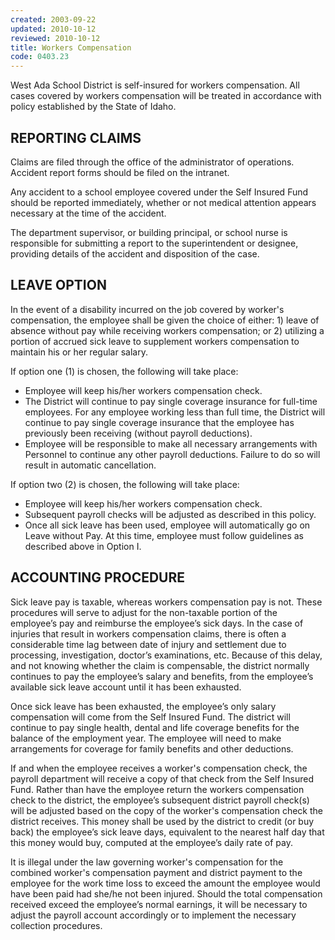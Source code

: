 ```yaml
---
created: 2003-09-22
updated: 2010-10-12
reviewed: 2010-10-12
title: Workers Compensation
code: 0403.23
---
```



West Ada School District is self-insured for workers compensation. All cases covered by workers compensation will
be treated in accordance with policy established by the State of Idaho.

## REPORTING CLAIMS

Claims are filed through the office of the administrator of operations. Accident report forms should be filed on the
intranet.

Any accident to a school employee covered under the Self Insured Fund should be reported immediately, whether or
not medical attention appears necessary at the time of the accident.

The department supervisor, or building principal, or school nurse is responsible for submitting a report to the
superintendent or designee, providing details of the accident and disposition of the case.

## LEAVE OPTION

In the event of a disability incurred on the job covered by worker's compensation, the employee shall be given the
choice of either: 1) leave of absence without pay while receiving workers compensation; or 2) utilizing a portion of
accrued sick leave to supplement workers compensation to maintain his or her regular salary.

If option one (1) is chosen, the following will take place:


- Employee will keep his/her workers compensation check.
- The District will continue to pay single coverage insurance for full-time employees. For any employee working
less than full time, the District will continue to pay single coverage insurance that the employee has previously
been receiving (without payroll deductions).
- Employee will be responsible to make all necessary arrangements with Personnel to continue any other payroll
deductions. Failure to do so will result in automatic cancellation.

If option two (2) is chosen, the following will take place:


- Employee will keep his/her workers compensation check.
- Subsequent payroll checks will be adjusted as described in this policy.
- Once all sick leave has been used, employee will automatically go on Leave without Pay. At this time,
employee must follow guidelines as described above in Option I.

## ACCOUNTING PROCEDURE

Sick leave pay is taxable, whereas workers compensation pay is not. These procedures will serve to adjust for the
non-taxable portion of the employee’s pay and reimburse the employee’s sick days.
In the case of injuries that result in workers compensation claims, there is often a considerable time lag between date
of injury and settlement due to processing, investigation, doctor’s examinations, etc. Because of this delay, and not
knowing whether the claim is compensable, the district normally continues to pay the employee’s salary and benefits,
from the employee’s available sick leave account until it has been exhausted.

Once sick leave has been exhausted, the employee’s only salary compensation will come from the Self Insured Fund.
The district will continue to pay single health, dental and life coverage benefits for the balance of the employment
year. The employee will need to make arrangements for coverage for family benefits and other deductions.

If and when the employee receives a worker's compensation check, the payroll department will receive a copy of
that check from the Self Insured Fund. Rather than have the employee return the workers compensation check to
the district, the employee’s subsequent district payroll check(s) will be adjusted based on the copy of the worker's
compensation check the district receives. This money shall be used by the district to credit (or buy back) the
employee’s sick leave days, equivalent to the nearest half day that this money would buy, computed at the
employee’s daily rate of pay.

It is illegal under the law governing worker's compensation for the combined worker's compensation payment and
district payment to the employee for the work time loss to exceed the amount the employee would have been paid
had she/he not been injured. Should the total compensation received exceed the employee’s normal earnings, it will
be necessary to adjust the payroll account accordingly or to implement the necessary collection procedures.
